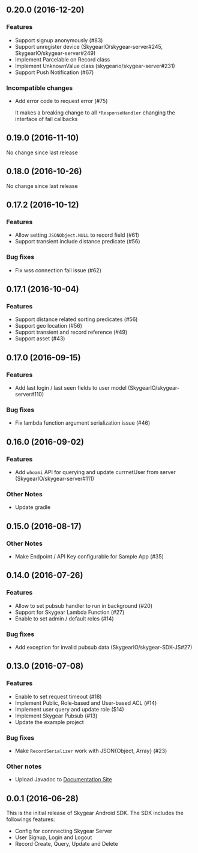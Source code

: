 ## 0.20.0 (2016-12-20)

### Features

- Support signup anonymously (#83)
- Support unregister device (SkygearIO/skygear-server#245, SkygearIO/skygear-server#249)
- Implement Parcelable on Record class
- Implement UnknownValue class (skygeario/skygear-server#231)
- Support Push Notification (#67)

### Incompatible changes

- Add error code to request error (#75)

    It makes a breaking change to all `*ResponseHandler` changing the
    interface of fail callbacks

## 0.19.0 (2016-11-10)

No change since last release

## 0.18.0 (2016-10-26)

No change since last release

## 0.17.2 (2016-10-12)

### Features

- Allow setting `JSONObject.NULL` to record field (#61)
- Support transient include distance predicate (#56)

### Bug fixes

- Fix wss connection fail issue (#62)

## 0.17.1 (2016-10-04)

### Features

- Support distance related sorting predicates (#56)
- Support geo location (#56)
- Support transient and record reference (#49)
- Support asset (#43)


## 0.17.0 (2016-09-15)

### Features

- Add last login / last seen fields to user model (SkygearIO/skygear-server#110)

### Bug fixes

- Fix lambda function argument serialization issue (#46)


## 0.16.0 (2016-09-02)

### Features

- Add `whoami` API for querying and update currnetUser from server (SkygearIO/skygear-server#111)

### Other Notes

- Update gradle


## 0.15.0 (2016-08-17)

### Other Notes

- Make Endpoint / API Key configurable for Sample App (#35)


## 0.14.0 (2016-07-26)

### Features

- Allow to set pubsub handler to run in background (#20)
- Support for Skygear Lambda Function (#27)
- Enable to set admin / default roles (#14)

### Bug fixes

- Add exception for invalid pubsub data (SkygearIO/skygear-SDK-JS#27)


## 0.13.0 (2016-07-08)

### Features

- Enable to set request timeout (#18)
- Implement Public, Role-based and User-based ACL (#14)
- Implement user query and update role ($14)
- Implement Skygear Pubsub (#13)
- Update the example project

### Bug fixes

- Make `RecordSerializer` work with JSON{Object, Array} (#23)

### Other notes

- Upload Javadoc to [Documentation Site](https://docs.skygear.io/android/reference/)


## 0.0.1 (2016-06-28)

This is the initial release of Skygear Android SDK. The SDK includes the
followings features:

- Config for connnecting Skygear Server
- User Signup, Login and Logout
- Record Create, Query, Update and Delete
